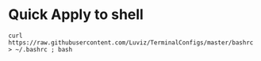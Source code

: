# Quick Apply to shell

```
curl https://raw.githubusercontent.com/Luviz/TerminalConfigs/master/bashrc > ~/.bashrc ; bash
```